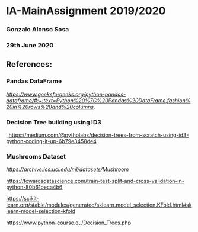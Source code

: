 # IA-MainAssignment 2019/2020

### Gonzalo Alonso Sosa

### 29th June 2020

## References: 

### Pandas DataFrame
_https://www.geeksforgeeks.org/python-pandas-dataframe/#:~:text=Python%20%7C%20Pandas%20DataFrame,fashion%20in%20rows%20and%20columns._

### Decision Tree building using ID3
_https://medium.com/@pytholabs/decision-trees-from-scratch-using-id3-python-coding-it-up-6b79e3458de4.

### Mushrooms Dataset
_https://archive.ics.uci.edu/ml/datasets/Mushroom_

https://towardsdatascience.com/train-test-split-and-cross-validation-in-python-80b61beca4b6

https://scikit-learn.org/stable/modules/generated/sklearn.model_selection.KFold.html#sklearn-model-selection-kfold

https://www.python-course.eu/Decision_Trees.php